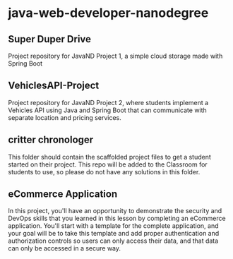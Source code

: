 # java-web-developer-nanodegree

## Super Duper Drive
Project repository for JavaND Project 1, a simple cloud storage made with Spring Boot


## VehiclesAPI-Project

Project repository for JavaND Project 2, where students implement a Vehicles API using Java and Spring Boot that can communicate with separate location and pricing services.

## critter chronologer

This folder should contain the scaffolded project files to get a student started on their project. This repo will be added to the Classroom for students to use, so please do not have any solutions in this folder.


## eCommerce Application

In this project, you'll have an opportunity to demonstrate the security and DevOps skills that you learned in this lesson by completing an eCommerce application. You'll start with a template for the complete application, and your goal will be to take this template and add proper authentication and authorization controls so users can only access their data, and that data can only be accessed in a secure way.
